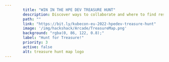 ```yaml
---
        title: "WIN IN THE HPE DEV TREASURE HUNT"
        description: Discover ways to collaborate and where to find resources.
        path: ""
        link: "https://bit.ly/kubecon-eu-2022-hpedev-treasure-hunt"
        image: '/img/hackshack/Arcade/TreasureMap.png'
        background: "rgba(0, 86, 122, 0.8);"
        label: "Hunt for Treasure!"
        priority: 3
        active: false
        alt: treasure hunt map logo
---
```

          